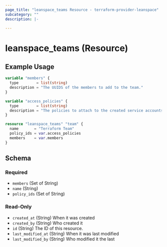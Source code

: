 ```yaml
---
page_title: "leanspace_teams Resource - terraform-provider-leanspace"
subcategory: ""
description: |-
  
---
```


# leanspace_teams (Resource)



## Example Usage

```terraform
variable "members" {
  type        = list(string)
  description = "The UUIDS of the members to add to the team."
}

variable "access_policies" {
  type        = list(string)
  description = "The policies to attach to the created service accounts."
}

resource "leanspace_teams" "team" {
  name       = "Terraform Team"
  policy_ids = var.access_policies
  members    = var.members
}
```

<!-- schema generated by tfplugindocs -->
## Schema

### Required

- `members` (Set of String)
- `name` (String)
- `policy_ids` (Set of String)

### Read-Only

- `created_at` (String) When it was created
- `created_by` (String) Who created it
- `id` (String) The ID of this resource.
- `last_modified_at` (String) When it was last modified
- `last_modified_by` (String) Who modified it the last
